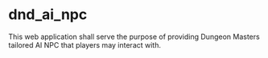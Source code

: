 # dnd_ai_npc
This web application shall serve the purpose of providing Dungeon Masters tailored AI NPC that players may interact with.
